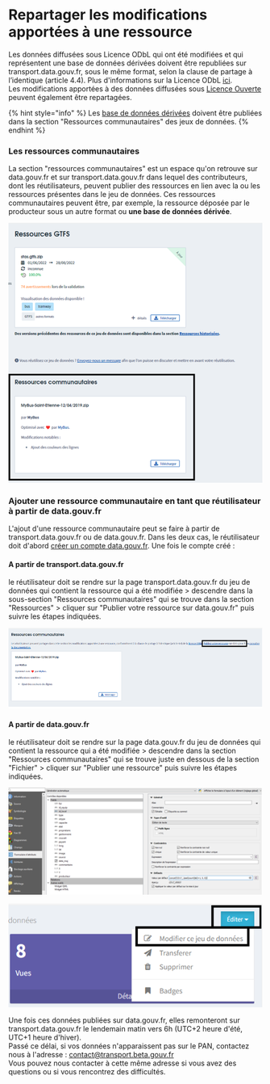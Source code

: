 # Repartager les modifications apportées à une ressource

Les données diffusées sous Licence ODbL qui ont été modifiées et qui représentent une base de données dérivées doivent être republiées sur transport.data.gouv.fr, sous le même format, selon la clause de partage à l’identique (article 4.4). Plus d'informations sur la Licence ODbL [ici](https://doc.transport.data.gouv.fr/presentation-et-mode-demploi-du-pan/conditions-dutilisation-des-donnees/licence-odbl).\
Les modifications apportées à des données diffusées sous [Licence Ouverte](https://doc.transport.data.gouv.fr/presentation-et-mode-demploi-du-pan/conditions-dutilisation-des-donnees/licence-ouverte) peuvent également être repartagées.&#x20;

{% hint style="info" %}
Les [base de données dérivées](https://doc.transport.data.gouv.fr/presentation-et-mode-demploi-du-pan/conditions-dutilisation-des-donnees/licence-odbl#conditions-particulieres-dutilisation) doivent être publiées dans la section "Ressources communautaires" des jeux de données. &#x20;
{% endhint %}

### Les ressources communautaires&#x20;

La section "ressources communautaires" est un espace qu'on retrouve sur data.gouv.fr et sur transport.data.gouv.fr dans lequel des contributeurs, dont les réutilisateurs, peuvent publier des ressources en lien avec la ou les ressources présentes dans le jeu de données. Ces ressources communautaires peuvent être, par exemple, la ressource déposée par le producteur sous un autre format ou **une base de données dérivée**.&#x20;

![Les ressources communautaires des horaires théoriques de Saint-Etienne](<../../.gitbook/assets/image (175).png>)



### Ajouter une ressource communautaire en tant que réutilisateur à partir de data.gouv.fr&#x20;

L'ajout d'une ressource communautaire peut se faire à partir de transport.data.gouv.fr ou de data.gouv.fr. Dans les deux cas, le réutilisateur doit d'abord [créer un compte data.gouv.fr](https://doc.transport.data.gouv.fr/producteurs/comment-et-pourquoi-les-producteurs-de-donnees-utilisent-ils-le-pan). Une fois le compte créé :&#x20;

#### A partir de transport.data.gouv.fr

le réutilisateur doit se rendre sur la page transport.data.gouv.fr du jeu de données qui contient la ressource qui a été modifiée > descendre dans la sous-section "Ressources communautaires" qui se trouve dans la section "Ressources" > cliquer sur "Publier votre ressource sur data.gouv.fr" puis suivre les étapes indiquées.&#x20;

![Accéder à l'espace de publication d'une ressource communautaire depuis data.gouv.fr](<../../.gitbook/assets/image (176).png>)

#### A partir de data.gouv.fr

le réutilisateur doit se rendre sur la page data.gouv.fr du jeu de données qui contient la ressource qui a été modifiée > descendre dans la section "Ressources communautaires" qui se trouve juste en dessous de la section "Fichier" > cliquer sur "Publier une ressource" puis suivre les étapes indiquées.&#x20;

![Accéder à l'espace de publication d'une ressource communautaire depuis data.gouv.fr](<../../.gitbook/assets/image (181).png>)

![Les étapes pour publier une ressource communutaire ](<../../.gitbook/assets/image (173).png>)



Une fois ces données publiées sur data.gouv.fr, elles remonteront sur transport.data.gouv.fr le lendemain matin vers 6h (UTC+2 heure d'été, UTC+1 heure d'hiver).\
Passé ce délai, si vos données n'apparaissent pas sur le PAN, contactez nous à l'adresse : contact@transport.beta.gouv.fr\
Vous pouvez nous contacter à cette même adresse si vous avez des questions ou si vous rencontrez des difficultés.&#x20;

